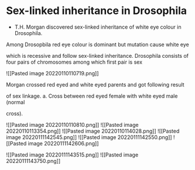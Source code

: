 # Sex-linked inheritance in Drosophila

* T.H. Morgan discovered sex-linked inheritance of white eye colour in Drosophila.

 

Among Drosopbila red eye colour is dominant but mutation cause white eye

which is recessive and follow sex-linked inheritance. Drosophila consists of
four pairs of chromosomes among which first pair is sex

![[Pasted image 20220110110719.png]]

 

Morgan crossed red eyed and white eyed parents and got following result

of sex linkage.
a. Cross between red eyed female with white eyed male (normal

cross).


![[Pasted image 20220110110810.png]]
![[Pasted image 20220110113354.png]]
![[Pasted image 20220110114028.png]]
![[Pasted image 20220111142545.png]]
![[Pasted image 20220111142550.png]]
![[Pasted image 20220111142606.png]]

![[Pasted image 20220111143515.png]]
![[Pasted image 20220111143750.png]]
